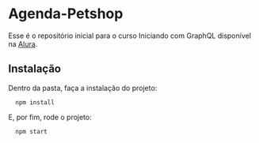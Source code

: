 ﻿# Agenda-Petshop

Esse é o repositório inicial para o curso Iniciando com GraphQL disponível na [Alura](https://cursos.alura.com.br).

## Instalação

Dentro da pasta, faça a instalação do projeto:

```
  npm install
```

E, por fim, rode o projeto:

```
  npm start
```
